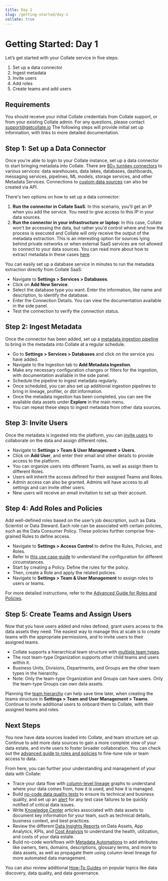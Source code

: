 ```yaml
---
title: Day 1
slug: /getting-started/day-1
collate: true
---
```


# Getting Started: Day 1

Let’s get started with your Collate service in five steps:
1. Set up a data connector
2. Ingest metadata
3. Invite users
4. Add roles
5. Create teams and add users

## Requirements

You should receive your initial Collate credentials from Collate support, or from your existing Collate admin. 
For any questions, please contact support@getcollate.io The following steps will provide initial set up information,
with links to more detailed documentation.

## Step 1: Set up a Data Connector

Once you’re able to login to your Collate instance, set up a data connector to start bringing metadata into Collate. 
There are [80+ turnkey connectors](/connectors) to various services: data warehouses, data lakes, databases, dashboards,
messaging services, pipelines, ML models, storage services, and other Metadata Services.
Connections to [custom data sources](/connectors/custom-connectors) can also be created via API.

There's two options on how to set up a data connector:
1. **Run the connector in Collate SaaS**: In this scenario, you'll get an IP when you add the service. You need to give
  access to this IP in your data sources.
2. **Run the connector in your infrastructure or laptop**: In this case, Collate won't be accessing the data, but rather
  you'd control where and how the process is executed and Collate will only receive the output of the metadata extraction.
  This is an interesting option for sources lying behind private networks or when external SaaS services are not allowed to
  connect to your data sources. You can read more about how to extract metadata in these cases [here](/getting-started/day-1/hybrid-saas).

You can easily set up a database service in minutes to run the metadata extraction directly from Collate SaaS:
- Navigate to **Settings > Services > Databases**.
- Click on **Add New Service**.
- Select the database type you want. Enter the information, like name and description, to identify the database.
- Enter the Connection Details. You can view the documentation available in the side panel.
- Test the connection to verify the connection status.

## Step 2: Ingest Metadata

Once the connector has been added, set up a [metadata ingestion pipeline](/how-to-guides/admin-guide/how-to-ingest-metadata) 
to bring in the metadata into Collate at a regular schedule.

- Go to **Settings > Services > Databases** and click on the service you have added.
- Navigate to the Ingestion tab to **Add Metadata Ingestion**.
- Make any necessary configuration changes or filters for the ingestion, with documentation available in the side panel.
- Schedule the pipeline to ingest metadata regularly.
- Once scheduled, you can also set up additional ingestion pipelines to bring in lineage, profiler, or dbt information.
- Once the metadata ingestion has been completed, you can see the available data assets under **Explore** in the main menu.
- You can repeat these steps to ingest metadata from other data sources.

## Step 3: Invite Users

Once the metadata is ingested into the platform, you can [invite users](/how-to-guides/admin-guide/teams-and-users/invite-users) 
to collaborate on the data and assign different roles.

- Navigate to **Settings > Team & User Management > Users**.
- Click on **Add User**, and enter their email and other details to provide access to the platform.
- You can organize users into different Teams, as well as assign them to different Roles.
- Users will inherit the access defined for their assigned Teams and Roles.
- Admin access can also be granted. Admins will have access to all settings and can invite other users.
- New users will receive an email invitation to set up their account.

## Step 4: Add Roles and Policies

Add well-defined roles based on the user’s job description, such as Data Scientist or Data Steward. 
Each role can be associated with certain policies, such as the Data Consumer Policy. These policies further comprise 
fine-grained Rules to define access.

- Navigate to **Settings > Access Control** to define the Rules, Policies, and Roles.
- Refer to [this use case guide](/how-to-guides/admin-guide/roles-policies/use-cases) to understand the configuration for different circumstances.
- Start by creating a Policy. Define the rules for the policy.
- Then, create a Role and apply the related policies.
- Navigate to **Settings > Team & User Management** to assign roles to users or teams.

For more detailed instructions, refer to the [Advanced Guide for Roles and Policies](/how-to-guides/admin-guide/roles-policies).

## Step 5: Create Teams and Assign Users

Now that you have users added and roles defined, grant users access to the data assets they need. The easiest way to 
manage this at scale is to create teams with the appropriate permissions, and to invite users to their assigned teams.

- Collate supports a hierarchical team structure with [multiple team types](/how-to-guides/admin-guide/teams-and-users/team-structure-openmetadata).
- The root team-type Organization supports other child teams and users within it.
- Business Units, Divisions, Departments, and Groups are the other team types in the hierarchy.
- Note: Only the team-type Organization and Groups can have users. Only the team-type Groups can own data assets.

Planning the [team hierarchy](/how-to-guides/admin-guide/teams-and-users/team-structure-openmetadata) can help save time 
later, when creating the teams structure in **Settings > Team and User Management > Teams**. Continue to invite additional 
users to onboard them to Collate, with their assigned teams and roles.

## Next Steps

You now have data sources loaded into Collate, and team structure set up. Continue to add more data sources to gain a
more complete view of your data estate, and invite users to foster broader collaboration. You can check out 
the [advanced guide to roles and policies](/how-to-guides/admin-guide/roles-policies) to fine-tune role or team access to data.

From here, you can further your understanding and management of your data with Collate:

- Trace your data flow with [column-level lineage](/how-to-guides/data-lineage) graphs to understand where your data comes from, how it is used, and how it is managed.
- Build [no-code data quality tests](how-to-guides/data-quality-observability/quality/tab) to ensure its technical and 
  business quality, and set up an [alert](/how-to-guides/data-quality-observability/observability) for any test case failures to be quickly notified of critical data issues.
- Write [Knowledge Center](/how-to-guides/data-collaboration/knowledge-center) articles associated with data assets to document key information for your team, such as technical details, business context, and best practices.
- Review the different [Data Insights Reports](/how-to-guides/data-insights/report) on Data Assets, App Analytics, KPIs, and [Cost Analysis](/how-to-guides/data-insights/cost-analysis) to understand the health, utilization, and costs of your data estate.
- Build no-code workflows with [Metadata Automations](https://www.youtube.com/watch?v=ug08aLUyTyE&ab_channel=OpenMetadata) to add attributes like owners, tiers, domains, descriptions, glossary terms, and more to data assets, as well as propagate them using column-level lineage for more automated data management.

You can also review additional [How-To Guides](/how-to-guides) on popular topics like data discovery, data quality, and data governance. 

